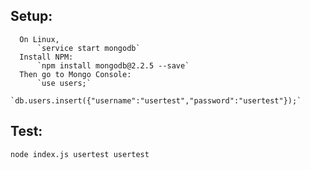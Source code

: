 ## Setup:
      On Linux,
          `service start mongodb`
      Install NPM:
          `npm install mongodb@2.2.5 --save`
      Then go to Mongo Console:
          `use users;`
          `db.users.insert({"username":"usertest","password":"usertest"});`

## Test:
  `node index.js usertest usertest`

